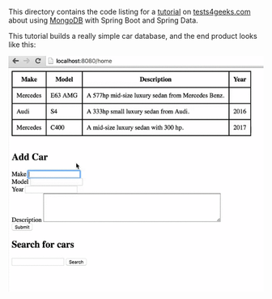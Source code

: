 
This directory contains the code listing for a
[tutorial](https://tests4geeks.com/tutorials/spring-data-boot-mongodb-example/) 
on [tests4geeks.com](https://tests4geeks.com/tutorials) about using
[MongoDB](http://mongodb.org) with Spring Boot and Spring Data. 

This tutorial builds a really simple car database, and the end product looks like this:

![car](animation.gif)
